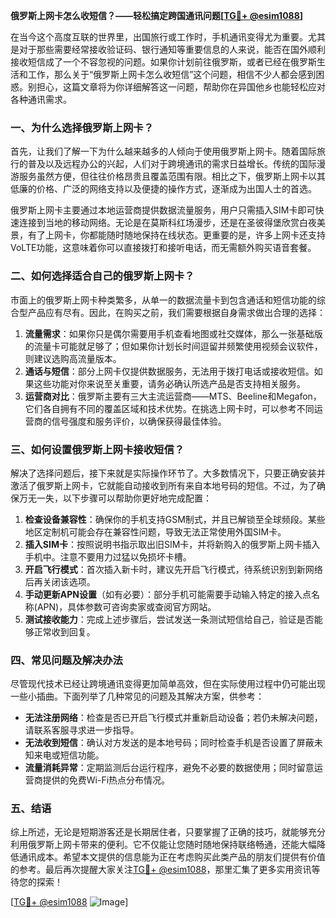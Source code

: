 **俄罗斯上网卡怎么收短信？——轻松搞定跨国通讯问题[[TG💪+ @esim1088](https://t.me/s/esim1088)]**

在当今这个高度互联的世界里，出国旅行或工作时，手机通讯变得尤为重要。尤其是对于那些需要经常接收验证码、银行通知等重要信息的人来说，能否在国外顺利接收短信成了一个不容忽视的问题。如果你计划前往俄罗斯，或者已经在俄罗斯生活和工作，那么关于“俄罗斯上网卡怎么收短信”这个问题，相信不少人都会感到困惑。别担心，这篇文章将为你详细解答这一问题，帮助你在异国他乡也能轻松应对各种通讯需求。

### 一、为什么选择俄罗斯上网卡？

首先，让我们了解一下为什么越来越多的人倾向于使用俄罗斯上网卡。随着国际旅行的普及以及远程办公的兴起，人们对于跨境通讯的需求日益增长。传统的国际漫游服务虽然方便，但往往价格昂贵且覆盖范围有限。相比之下，俄罗斯上网卡以其低廉的价格、广泛的网络支持以及便捷的操作方式，逐渐成为出国人士的首选。

俄罗斯上网卡主要通过本地运营商提供数据流量服务，用户只需插入SIM卡即可快速连接到当地的移动网络。无论是在莫斯科红场漫步，还是在圣彼得堡欣赏白夜美景，有了上网卡，你都能随时随地保持在线状态。更重要的是，许多上网卡还支持VoLTE功能，这意味着你可以直接拨打和接听电话，而无需额外购买语音套餐。

### 二、如何选择适合自己的俄罗斯上网卡？

市面上的俄罗斯上网卡种类繁多，从单一的数据流量卡到包含通话和短信功能的综合型产品应有尽有。因此，在购买之前，我们需要根据自身需求做出合理的选择：

1. **流量需求**：如果你只是偶尔需要用手机查看地图或社交媒体，那么一张基础版的流量卡可能就足够了；但如果你计划长时间逗留并频繁使用视频会议软件，则建议选购高流量版本。
2. **通话与短信**：部分上网卡仅提供数据服务，无法用于拨打电话或接收短信。如果这些功能对你来说至关重要，请务必确认所选产品是否支持相关服务。
3. **运营商对比**：俄罗斯主要有三大主流运营商——MTS、Beeline和Megafon，它们各自拥有不同的覆盖区域和技术优势。在挑选上网卡时，可以参考不同运营商的信号强度和服务评价，以确保获得最佳体验。

### 三、如何设置俄罗斯上网卡接收短信？

解决了选择问题后，接下来就是实际操作环节了。大多数情况下，只要正确安装并激活了俄罗斯上网卡，它就能自动接收到所有来自本地号码的短信。不过，为了确保万无一失，以下步骤可以帮助你更好地完成配置：

1. **检查设备兼容性**：确保你的手机支持GSM制式，并且已解锁至全球频段。某些地区定制机可能会存在兼容性问题，导致无法正常使用外国SIM卡。
2. **插入SIM卡**：按照说明书指示取出旧SIM卡，并将新购入的俄罗斯上网卡插入手机中。注意不要用力过猛以免损坏卡槽。
3. **开启飞行模式**：首次插入新卡时，建议先开启飞行模式，待系统识别到新网络后再关闭该选项。
4. **手动更新APN设置**（如有必要）：部分手机可能需要手动输入特定的接入点名称(APN)，具体参数可咨询卖家或查阅官方网站。
5. **测试接收能力**：完成上述步骤后，尝试发送一条测试短信给自己，验证是否能够正常收到回复。

### 四、常见问题及解决办法

尽管现代技术已经让跨境通讯变得更加简单高效，但在实际使用过程中仍可能出现一些小插曲。下面列举了几种常见的问题及其解决方案，供参考：

- **无法注册网络**：检查是否已开启飞行模式并重新启动设备；若仍未解决问题，请联系客服寻求进一步指导。
- **无法收到短信**：确认对方发送的是本地号码；同时检查手机是否设置了屏蔽未知来电或短信功能。
- **流量消耗异常**：定期监测后台运行程序，避免不必要的数据使用；同时留意运营商提供的免费Wi-Fi热点分布情况。

### 五、结语

综上所述，无论是短期游客还是长期居住者，只要掌握了正确的技巧，就能够充分利用俄罗斯上网卡带来的便利。它不仅能让您随时随地保持联络畅通，还能大幅降低通讯成本。希望本文提供的信息能为正在考虑购买此类产品的朋友们提供有价值的参考。最后再次提醒大家关注[TG💪+ @esim1088](https://t.me/s/esim1088)，那里汇集了更多实用资讯等待您的探索！

[[TG💪+ @esim1088](https://t.me/s/esim1088) ![Image](https://i.postimg.cc/4NQfJmqS/Snipaste-2025-05-13-00-14-12.png)]